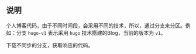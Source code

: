 ## 说明
个人博客代码，由于不同时间段，会采用不同的技术，所以，通过分支来分区。例如：分支 `hugo-v1` 表示采用 `hugo` 技术搭建的Blog，当前的版本为 `v1`。

下载不同步的分支，获取响应的代码。